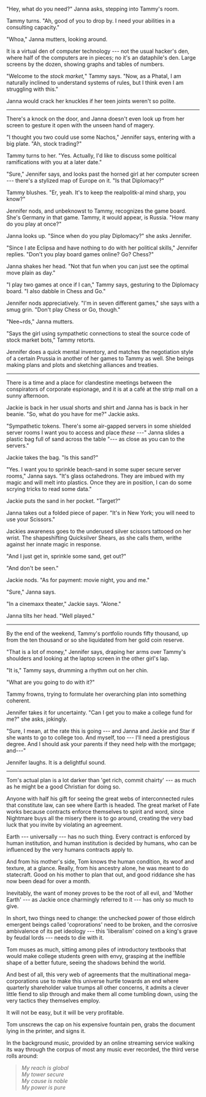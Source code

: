 "Hey, what do you need?" Janna asks, stepping into Tammy's room.

Tammy turns. "Ah, good of you to drop by. I need your abilities in a consulting capacity."

"Whoa," Janna mutters, looking around.

It is a virtual den of computer technology --- not the usual hacker's den, where half of the
computers are in pieces; no it's an dataphile's den. Large screens by the dozen, showing graphs
and tables of numbers.

"Welcome to the _stock market,_" Tammy says. "Now, as a Phatal, I am naturally inclined to
understand systems of rules, but I think even I am struggling with this."

Janna would crack her knuckles if her teen joints weren't so polite.

----

There's a knock on the door, and Janna doesn't even look up from her screen to gesture it open
with the unseen hand of magery.

"I thought you two could use some Nachos," Jennifer says, entering with a big plate. "Ah,
stock trading?"

Tammy turns to her. "Yes. Actually, I'd like to discuss some political ramifications with
you at a later date."

"Sure," Jennifer says, and looks past the horned girl at her computer screen --- there's a stylized
map of Europe on it. "Is that Diplomacy?"

Tammy blushes. "Er, yeah. It's to keep the realpolitk-al mind sharp, you know?"

Jennifer nods, and unbeknowst to Tammy, recognizes the game board. She's Germany in
that game. Tammy, it would appear, is Russia.
"How many do you play at once?"

Janna looks up. "Since when do you play Diplomacy?" she asks Jennifer.

"Since I ate Eclipsa and have nothing to do with her political skills," Jennifer replies. "Don't you
play board games online? Go? Chess?"

Janna shakes her head. "Not that fun when you can just see the optimal move plain as day."

"I play two games at once if I can," Tammy says, gesturing to the Diplomacy board. "I also dabble
in Chess and Go."

Jennifer nods appreciatively. "I'm in seven different games," she says with a smug grin. "Don't play
Chess or Go, though."

"Nee\~rds," Janna mutters.

"Says the girl using sympathetic connections to steal the source code of stock market bots," Tammy retorts.

Jennifer does a quick mental inventory, and matches the negotiation style of a certain Prussia in another
of her games to Tammy as well. She beings making plans and plots and sketching alliances and treaties.

----

There is a time and a place for clandestine meetings between the conspirators of corporate espionage, and
it is at a café at the strip mall on a sunny afternoon.

Jackie is back in her usual shorts and shirt and Janna has is back in her beanie. "So, what do you have
for me?" Jackie asks.

"Sympathetic tokens. There's some air-gapped servers in some shielded server rooms I want you to access and
place _these_ ---" Janna slides a plastic bag full of sand across the table "--- as close as you can to the
servers."

Jackie takes the bag. "Is this sand?"

"Yes. I want you to sprinkle beach-sand in some super secure server rooms," Janna says. "It's glass octahedrons.
They are imbued with my magic and will melt into plastics. Once they are in position, I can do some scrying tricks
to read some data."

Jackie puts the sand in her pocket. "Target?"

Janna takes out a folded piece of paper. "It's in New York; you will need to use your Scissors."

Jackies awareness goes to the underused silver scissors tattooed on her wrist. The shapeshifting
Quicksilver Shears, as she calls them, writhe against her innate magic in response.

"And I just get in, sprinkle some sand, get out?"

"And don't be seen."

Jackie nods. "As for payment: movie night, you and me."

"Sure," Janna says.

"In a cinemaxx theater," Jackie says. "Alone."

Janna tilts her head. "Well played."

----

By the end of the weekend, Tammy's portfolio rounds fifty thousand, up from the ten thousand or so
she liquidated from her gold coin reserve.

"That is a lot of money," Jennifer says, draping her arms over Tammy's shoulders and looking at the laptop screen
in the other girl's lap.

"It is," Tammy says, drumming a rhythm out on her chin.

"What are you going to do with it?"

Tammy frowns, trying to formulate her overarching plan into something coherent.

Jennifer takes it for uncertainty. "Can I get you to make a college fund for me?" she asks, jokingly.

"Sure, I mean, at the rate this is going --- and Janna and Jackie and Star if she wants to go to college too.
And myself, too --- I'll need a prestigious degree. And I should ask your parents if they need help with the
mortgage; and---"

Jennifer laughs. It is a delightful sound.

----

Tom's actual plan is a lot darker than 'get rich, commit chairty' --- as much as he might be a good Christian
for doing so.

Anyone with half his gift for seeing the great webs of interconnected rules that constitute law, can see where
Earth is headed. The great market of Fate works because contracts enforce themselves to spirit and word, since
Nightmare buys all the misery there is to go around, creating the very bad luck that you invite by violating
an agreement.

Earth --- universally --- has no such thing. Every contract is enforced by human institution, and human institution
is decided by humans, who can be influenced by the very humans contracts apply to.

And from his mother's side, Tom knows the human condition, its woof and texture, at a glance. Really,
from his ancestry alone, he was meant to do statecraft. Good on his mother to plan that out, and good riddance
she has now been dead for over a month.

Inevitably, the want of money proves to be the root of all evil, and 'Mother Earth' --- as Jackie once charmingly
referred to it --- has only so much to give.

In short, two things need to change: the unchecked power of those eldirch emergent beings called 'coprorations'
need to be broken, and the corrosive ambivalence of its pet ideology --- this 'liberalism' coined on a king's grave
by feudal lords --- needs to die with it.

Tom muses as much, sitting among piles of introductory textbooks that would make college students green with envy,
grasping at the ineffible shape of a better future, seeing the shadows behind the world.

And best of all, this very web of agreements that the multinational mega-corporations use to make this universe
hurtle towards an end where quarterly shareholder value trumps all other concerns, it admits a clever little
fiend to slip through and make them all come tumbling down, using the very tactics they themselves employ.

It will not be easy, but it will be very profitable.

Tom unscrews the cap on his expensive fountain pen, grabs the document lying in the printer, and signs it.

In the background music, provided by an online streaming service walking its way through the corpus of
most any music ever recorded, the third verse rolls around:

> _My reach is global  
> My tower secure  
> My cause is noble  
> My power is pure_
